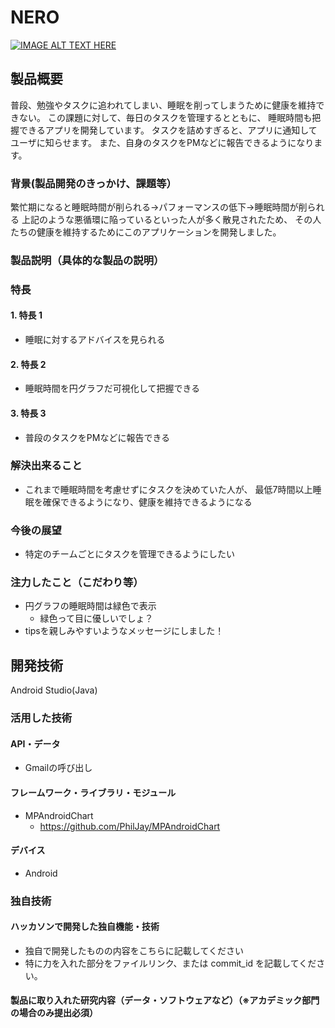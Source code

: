 # NERO

[![IMAGE ALT TEXT HERE](https://jphacks.com/wp-content/uploads/2021/07/JPHACKS2021_ogp.jpg)](https://www.youtube.com/watch?v=LUPQFB4QyVo)

## 製品概要

普段、勉強やタスクに追われてしまい、睡眠を削ってしまうために健康を維持できない。
この課題に対して、毎日のタスクを管理するとともに、
睡眠時間も把握できるアプリを開発しています。
タスクを詰めすぎると、アプリに通知してユーザに知らせます。
また、自身のタスクをPMなどに報告できるようになります。

### 背景(製品開発のきっかけ、課題等）

繁忙期になると睡眠時間が削られる->パフォーマンスの低下->睡眠時間が削られる
上記のような悪循環に陥っているといった人が多く散見されたため、
その人たちの健康を維持するためにこのアプリケーションを開発しました。

### 製品説明（具体的な製品の説明）

### 特長

#### 1. 特長 1

- 睡眠に対するアドバイスを見られる

#### 2. 特長 2

- 睡眠時間を円グラフだ可視化して把握できる

#### 3. 特長 3

- 普段のタスクをPMなどに報告できる

### 解決出来ること

- これまで睡眠時間を考慮せずにタスクを決めていた人が、
最低7時間以上睡眠を確保できるようになり、健康を維持できるようになる

### 今後の展望

- 特定のチームごとにタスクを管理できるようにしたい

### 注力したこと（こだわり等）

- 円グラフの睡眠時間は緑色で表示
  - 緑色って目に優しいでしょ？
- tipsを親しみやすいようなメッセージにしました！

## 開発技術

Android Studio(Java)

### 活用した技術

#### API・データ

- Gmailの呼び出し

#### フレームワーク・ライブラリ・モジュール

- MPAndroidChart
  - https://github.com/PhilJay/MPAndroidChart

#### デバイス

- Android

### 独自技術

#### ハッカソンで開発した独自機能・技術

- 独自で開発したものの内容をこちらに記載してください
- 特に力を入れた部分をファイルリンク、または commit_id を記載してください。

#### 製品に取り入れた研究内容（データ・ソフトウェアなど）（※アカデミック部門の場合のみ提出必須）


